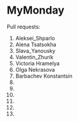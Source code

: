 # MyMonday
Pull requests:
1. Aleksei_Shparlo
2. Alena Tsatsokha
3. Slava_Yanousky
4. Valentin_Zhurik
5. Victoria Hramelya
6. Olga Nekrasova
7. Barbachev Konstantsin
8.
9.
10.
11.
12.
13.

